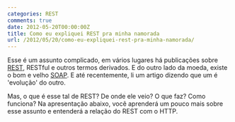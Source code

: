 ```yaml
---
categories: REST
comments: true
date: 2012-05-20T00:00:00Z
title: Como eu expliquei REST pra minha namorada
url: /2012/05/20/como-eu-expliquei-rest-pra-minha-namorada/
---
```


Esse é um assunto complicado, em vários lugares há publicações sobre [REST][rest], RESTful e outros termos derivados. E do outro lado da moeda, existe o bom e velho [SOAP][soap]. E até recentemente, li um artigo dizendo que um é 'evolução' do outro.

Mas, o que é esse tal de REST? De onde ele veio? O que faz? Como funciona?
Na apresentação abaixo, você aprenderá um pouco mais sobre esse assunto e entenderá a relação do REST com o HTTP.

[rest]: http://pt.wikipedia.org/wiki/REST "REST na Wikipedia"
[soap]: http://pt.wikipedia.org/wiki/SOAP "SOAP na Wikipedia"

<script async class="speakerdeck-embed" data-id="4fe0d8b96590c50022011140" data-ratio="1.3333333333333333" src="//speakerdeck.com/assets/embed.js"></script>

